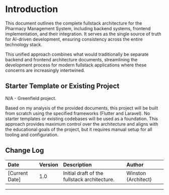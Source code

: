# Introduction

This document outlines the complete fullstack architecture for the Pharmacy Management System, including backend systems, frontend implementation, and their integration. It serves as the single source of truth for AI-driven development, ensuring consistency across the entire technology stack.

This unified approach combines what would traditionally be separate backend and frontend architecture documents, streamlining the development process for modern fullstack applications where these concerns are increasingly intertwined.

## Starter Template or Existing Project

N/A - Greenfield project.

Based on my analysis of the provided documents, this project will be built from scratch using the specified frameworks (Flutter and Laravel). No starter templates or existing codebases will be used as a foundation. This approach provides maximum control over the architecture and aligns with the educational goals of the project, but it requires manual setup for all tooling and configuration.

## Change Log

| Date           | Version | Description                                | Author            |
| :------------- | :------ | :----------------------------------------- | :---------------- |
| [Current Date] | 1.0     | Initial draft of the fullstack architecture. | Winston (Architect) |

---
